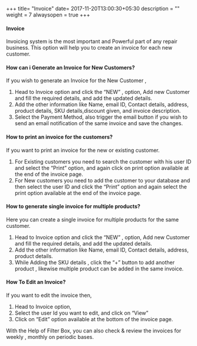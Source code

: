 +++
title= "Invoice"
date= 2017-11-20T13:00:30+05:30
description = ""
weight = 7
alwaysopen = true
+++

#### Invoice

Invoicing system is the most important and Powerful part of any repair business. This option will help you to create an invoice for each new customer.

#### How can i Generate an Invoice for New Customers?

If you wish to generate an Invoice for the New Customer ,

1. Head to Invoice option and click the “NEW” , option, Add new Customer and fill the required details, and add the updated details.
2. Add the other information like Name, email ID, Contact details, address, product details, SKU details,discount given, and invoice description.
3. Select the Payment Method, also trigger the email button if you wish to send an email notification of the same invoice and save the changes.

#### How to print an invoice for the customers?

 If you want to print an invoice for the new or existing customer.

1. For Existing customers you need to search the customer with his user ID and select the “Print” option, and again click on print option available at the end of the invoice page.
2. For New customers you need to add the customer to your database and then select the user ID and click the “Print” option and again select the print option available at the end of the invoice page.

#### How to generate single invoice for multiple products?

 Here you can create a single invoice for multiple products for the same customer.

1. Head to Invoice option and click the “NEW” , option, Add new Customer and fill the required details, and add the updated details.
2. Add the other information like Name, email ID, Contact details, address, product details.
3. While Adding the SKU details , click the “+” button to add another product , likewise multiple product can be added in the same invoice.

#### How To Edit an Invoice?

If you want to edit the invoice then,

1. Head to Invoice option,
2. Select the user Id you want to edit, and click on “View”
3. Click on “Edit” option available at the bottom of the invoice page.

With the Help of Filter Box, you can also check & review the invoices for weekly , monthly on periodic bases.